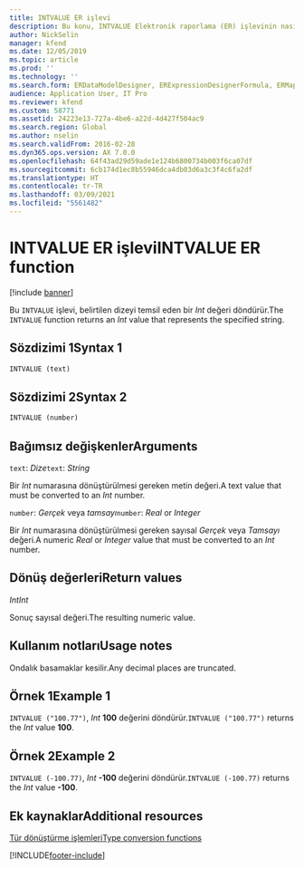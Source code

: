 ```yaml
---
title: INTVALUE ER işlevi
description: Bu konu, INTVALUE Elektronik raporlama (ER) işlevinin nasıl kullanıldığı hakkında bilgi sağlar.
author: NickSelin
manager: kfend
ms.date: 12/05/2019
ms.topic: article
ms.prod: ''
ms.technology: ''
ms.search.form: ERDataModelDesigner, ERExpressionDesignerFormula, ERMappedFormatDesigner, ERModelMappingDesigner
audience: Application User, IT Pro
ms.reviewer: kfend
ms.custom: 58771
ms.assetid: 24223e13-727a-4be6-a22d-4d427f504ac9
ms.search.region: Global
ms.author: nselin
ms.search.validFrom: 2016-02-28
ms.dyn365.ops.version: AX 7.0.0
ms.openlocfilehash: 64f43ad29d59ade1e124b6800734b003f6ca07df
ms.sourcegitcommit: 6cb174d1ec8b55946dca4db03d6a3c3f4c6fa2df
ms.translationtype: HT
ms.contentlocale: tr-TR
ms.lasthandoff: 03/09/2021
ms.locfileid: "5561482"
---
```

# <a name="intvalue-er-function"></a><span data-ttu-id="6db6f-103">INTVALUE ER işlevi</span><span class="sxs-lookup"><span data-stu-id="6db6f-103">INTVALUE ER function</span></span>

[!include [banner](../includes/banner.md)]

<span data-ttu-id="6db6f-104">Bu `INTVALUE` işlevi, belirtilen dizeyi temsil eden bir *Int* değeri döndürür.</span><span class="sxs-lookup"><span data-stu-id="6db6f-104">The `INTVALUE` function returns an *Int* value that represents the specified string.</span></span>

## <a name="syntax-1"></a><span data-ttu-id="6db6f-105">Sözdizimi 1</span><span class="sxs-lookup"><span data-stu-id="6db6f-105">Syntax 1</span></span>

```vb
INTVALUE (text)
```

## <a name="syntax-2"></a><span data-ttu-id="6db6f-106">Sözdizimi 2</span><span class="sxs-lookup"><span data-stu-id="6db6f-106">Syntax 2</span></span>

```vb
INTVALUE (number)
```

## <a name="arguments"></a><span data-ttu-id="6db6f-107">Bağımsız değişkenler</span><span class="sxs-lookup"><span data-stu-id="6db6f-107">Arguments</span></span>

<span data-ttu-id="6db6f-108">`text`: *Dize*</span><span class="sxs-lookup"><span data-stu-id="6db6f-108">`text`: *String*</span></span>

<span data-ttu-id="6db6f-109">Bir *Int* numarasına dönüştürülmesi gereken metin değeri.</span><span class="sxs-lookup"><span data-stu-id="6db6f-109">A text value that must be converted to an *Int* number.</span></span>

<span data-ttu-id="6db6f-110">`number`: *Gerçek* veya *tamsayı*</span><span class="sxs-lookup"><span data-stu-id="6db6f-110">`number`: *Real* or *Integer*</span></span>

<span data-ttu-id="6db6f-111">Bir *Int* numarasına dönüştürülmesi gereken sayısal *Gerçek* veya *Tamsayı* değeri.</span><span class="sxs-lookup"><span data-stu-id="6db6f-111">A numeric *Real* or *Integer* value that must be converted to an *Int* number.</span></span>

## <a name="return-values"></a><span data-ttu-id="6db6f-112">Dönüş değerleri</span><span class="sxs-lookup"><span data-stu-id="6db6f-112">Return values</span></span>

<span data-ttu-id="6db6f-113">*Int*</span><span class="sxs-lookup"><span data-stu-id="6db6f-113">*Int*</span></span>

<span data-ttu-id="6db6f-114">Sonuç sayısal değeri.</span><span class="sxs-lookup"><span data-stu-id="6db6f-114">The resulting numeric value.</span></span>

## <a name="usage-notes"></a><span data-ttu-id="6db6f-115">Kullanım notları</span><span class="sxs-lookup"><span data-stu-id="6db6f-115">Usage notes</span></span>

<span data-ttu-id="6db6f-116">Ondalık basamaklar kesilir.</span><span class="sxs-lookup"><span data-stu-id="6db6f-116">Any decimal places are truncated.</span></span>

## <a name="example-1"></a><span data-ttu-id="6db6f-117">Örnek 1</span><span class="sxs-lookup"><span data-stu-id="6db6f-117">Example 1</span></span>

<span data-ttu-id="6db6f-118">`INTVALUE ("100.77")`, *Int* **100** değerini döndürür.</span><span class="sxs-lookup"><span data-stu-id="6db6f-118">`INTVALUE ("100.77")` returns the *Int* value **100**.</span></span>

## <a name="example-2"></a><span data-ttu-id="6db6f-119">Örnek 2</span><span class="sxs-lookup"><span data-stu-id="6db6f-119">Example 2</span></span>

<span data-ttu-id="6db6f-120">`INTVALUE (-100.77)`, *Int* **-100** değerini döndürür.</span><span class="sxs-lookup"><span data-stu-id="6db6f-120">`INTVALUE (-100.77)` returns the *Int* value **-100**.</span></span>

## <a name="additional-resources"></a><span data-ttu-id="6db6f-121">Ek kaynaklar</span><span class="sxs-lookup"><span data-stu-id="6db6f-121">Additional resources</span></span>

[<span data-ttu-id="6db6f-122">Tür dönüştürme işlemleri</span><span class="sxs-lookup"><span data-stu-id="6db6f-122">Type conversion functions</span></span>](er-functions-category-type-conversion.md)


[!INCLUDE[footer-include](../../../includes/footer-banner.md)]